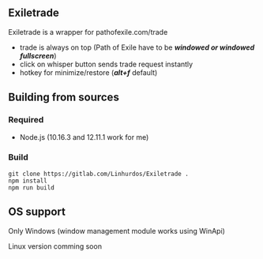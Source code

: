 ## Exiletrade
Exiletrade is a wrapper for pathofexile.com/trade
- trade is always on top (Path of Exile have to be ***windowed or windowed fullscreen***)
- click on whisper button sends trade request instantly
- hotkey for minimize/restore (***alt+f*** default)

## Building from sources

### Required
- Node.js (10.16.3 and 12.11.1 work for me)

### Build
    git clone https://gitlab.com/Linhurdos/Exiletrade . 
    npm install
    npm run build

## OS support
Only Windows (window management module works using WinApi)

Linux version comming soon
